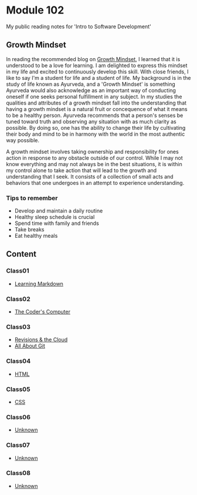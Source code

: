 # Module 102

My public reading notes for 'Intro to Software Development'

## Growth Mindset

In reading the recommended blog on [Growth Mindset](https://www.atlassian.com/blog/inside-atlassian/growth-mindset), I learned that it is understood to be a love for learning. I am delighted to express this mindset in my life and excited to continuously develop this skill. With close friends, I like to say I'm a student for life and a student of life. My background is in the study of life known as Ayurveda, and a 'Growth Mindset' is something Ayurveda would also acknowledge as an important way of conducting oneself if one seeks personal fulfillment in any subject. In my studies the qualities and attributes of a growth mindset fall into the understanding that having a growth mindset is a natural fruit or concequence of what it means to be a healthy person. Ayurveda recommends that a person's senses be tuned toward truth and observing any situation with as much clarity as possible. By doing so, one has the ability to change their life by cultivating their body and mind to be in harmony with the world in the most authentic way possible.

A growth mindset involves taking ownership and responsibility for ones action in response to any obstacle outside of our control. While I may not know everything and may not always be in the best situations, it is within my control alone to take action that will lead to the growth and understanding that I seek. It consists of a collection of small acts and behaviors that one undergoes in an attempt to experience understanding.

### Tips to remember

- Develop and maintain a daily routine
- Healthy sleep schedule is crucial
- Spend time with family and friends
- Take breaks
- Eat healthy meals

## Content

### Class01

- [Learning Markdown](/Class01/Lab1b.md)

### Class02

- [The Coder's Computer](/Class02/Read02.md)

### Class03

- [Revisions & the Cloud](/Class03/Lab03.md)
- [All About Git](/Class03/Read03.md)

### Class04

- [HTML](/Class04/HTML.md)

### Class05

- [CSS](/Class05/CSS.md)

### Class06

- [Unknown](/Class06/Unknown.md)

### Class07

- [Unknown](/Class07/Unknown.md)

### Class08

- [Unknown](/Class08/Unknown.md)